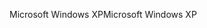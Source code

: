 <span data-ttu-id="b54e8-101">Microsoft Windows XP</span><span class="sxs-lookup"><span data-stu-id="b54e8-101">Microsoft Windows XP</span></span>